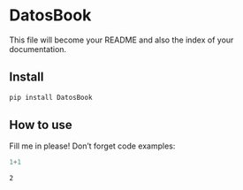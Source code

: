# DatosBook


<!-- WARNING: THIS FILE WAS AUTOGENERATED! DO NOT EDIT! -->

This file will become your README and also the index of your
documentation.

## Install

``` sh
pip install DatosBook
```

## How to use

Fill me in please! Don’t forget code examples:

``` python
1+1
```

    2

